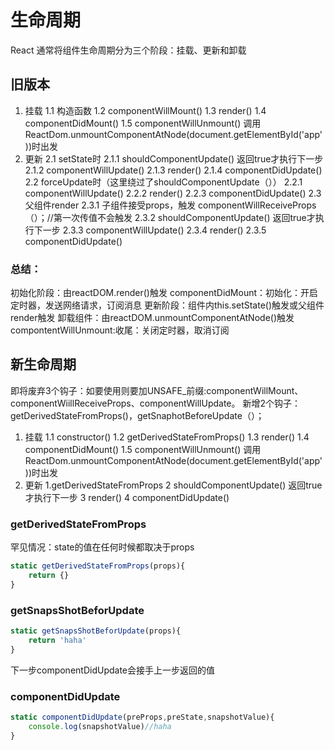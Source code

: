 # 生命周期
React 通常将组件生命周期分为三个阶段：挂载、更新和卸载

## 旧版本
1. 挂载
   1.1 构造函数
   1.2 componentWillMount()
   1.3 render()
   1.4 componentDidMount()
   1.5 componentWillUnmount() 调用ReactDom.unmountComponentAtNode(document.getElementById('app'))时出发
2. 更新
   2.1 setState时
       2.1.1 shouldComponentUpdate() 返回true才执行下一步
       2.1.2 componentWillUpdate()
       2.1.3 render()
       2.1.4 componentDidUpdate()
   2.2 forceUpdate时（这里绕过了shouldComponentUpdate（））
       2.2.1 componentWillUpdate()
       2.2.2 render()
       2.2.3 componentDidUpdate()
   2.3 父组件render
       2.3.1 子组件接受props，触发 componentWillReceiveProps（）；//第一次传值不会触发
       2.3.2 shouldComponentUpdate() 返回true才执行下一步
       2.3.3 componentWillUpdate()
       2.3.4 render()
       2.3.5 componentDidUpdate()
  
### 总结：
初始化阶段：由reactDOM.render()触发
    componentDidMount：初始化：开启定时器，发送网络请求，订阅消息
更新阶段：组件内this.setState()触发或父组件render触发
卸载组件：由reactDOM.unmountComponentAtNode()触发
    compontentWillUnmount:收尾：关闭定时器，取消订阅


## 新生命周期
即将废弃3个钩子：如要使用则要加UNSAFE_前缀:componentWillMount、componentWiillReceiveProps、componentWillUpdate。
新增2个钩子：getDerivedStateFromProps()，getSnaphotBeforeUpdate（）；

1. 挂载
   1.1 constructor()
   1.2 getDerivedStateFromProps()
   1.3 render()
   1.4 componentDidMount()
   1.5 componentWillUnmount() 调用ReactDom.unmountComponentAtNode(document.getElementById('app'))时出发
2. 更新
    1.getDerivedStateFromProps
    2 shouldComponentUpdate() 返回true才执行下一步
    3 render()
    4 componentDidUpdate()

### getDerivedStateFromProps
罕见情况：state的值在任何时候都取决于props
```js
static getDerivedStateFromProps(props){
    return {}    
}

```

### getSnapsShotBeforUpdate
```js
static getSnapsShotBeforUpdate(props){
    return 'haha'   
}

```

下一步componentDidUpdate会接手上一步返回的值
### componentDidUpdate
```js
static componentDidUpdate(preProps,preState,snapshotValue){
    console.log(snapshotValue)//haha
}

```



